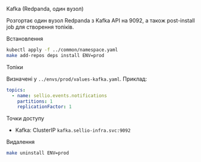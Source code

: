Kafka (Redpanda, один вузол)

Розгортає один вузол Redpanda з Kafka API на 9092, а також post-install job для створення топіків.

Встановлення

```bash
kubectl apply -f ../common/namespace.yaml
make add-repos deps install ENV=prod
```

Топіки

Визначені у `../envs/prod/values-kafka.yaml`. Приклад:

```yaml
topics:
  - name: sellio.events.notifications
    partitions: 1
    replicationFactor: 1
```

Точки доступу

- Kafka: ClusterIP `kafka.sellio-infra.svc:9092`

Видалення

```bash
make uninstall ENV=prod
```


